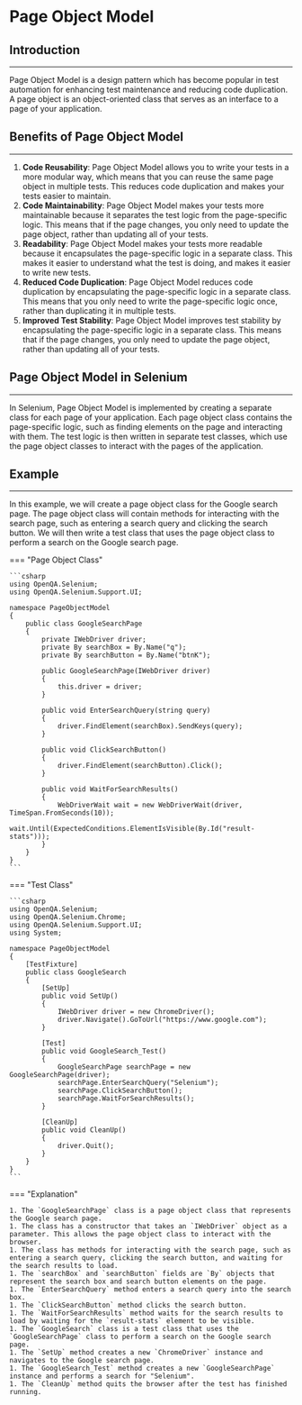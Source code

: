 # Page Object Model

## **Introduction**

---

Page Object Model is a design pattern which has become popular in test automation for enhancing test maintenance and reducing code duplication. A page object is an object-oriented class that serves as an interface to a page of your application. 

## **Benefits of Page Object Model**

---

1. **Code Reusability**: Page Object Model allows you to write your tests in a more modular way, which means that you can reuse the same page object in multiple tests. This reduces code duplication and makes your tests easier to maintain.
1. **Code Maintainability**: Page Object Model makes your tests more maintainable because it separates the test logic from the page-specific logic. This means that if the page changes, you only need to update the page object, rather than updating all of your tests.
1. **Readability**: Page Object Model makes your tests more readable because it encapsulates the page-specific logic in a separate class. This makes it easier to understand what the test is doing, and makes it easier to write new tests.
1. **Reduced Code Duplication**: Page Object Model reduces code duplication by encapsulating the page-specific logic in a separate class. This means that you only need to write the page-specific logic once, rather than duplicating it in multiple tests.
1. **Improved Test Stability**: Page Object Model improves test stability by encapsulating the page-specific logic in a separate class. This means that if the page changes, you only need to update the page object, rather than updating all of your tests.

## **Page Object Model in Selenium**

---

In Selenium, Page Object Model is implemented by creating a separate class for each page of your application. Each page object class contains the page-specific logic, such as finding elements on the page and interacting with them. The test logic is then written in separate test classes, which use the page object classes to interact with the pages of the application.

## **Example**

---

In this example, we will create a page object class for the Google search page. The page object class will contain methods for interacting with the search page, such as entering a search query and clicking the search button. We will then write a test class that uses the page object class to perform a search on the Google search page.

=== "Page Object Class"

	```csharp
	using OpenQA.Selenium;
	using OpenQA.Selenium.Support.UI;

	namespace PageObjectModel
	{
		public class GoogleSearchPage
		{
			private IWebDriver driver;
			private By searchBox = By.Name("q");
			private By searchButton = By.Name("btnK");

			public GoogleSearchPage(IWebDriver driver)
			{
				this.driver = driver;
			}

			public void EnterSearchQuery(string query)
			{
				driver.FindElement(searchBox).SendKeys(query);
			}

			public void ClickSearchButton()
			{
				driver.FindElement(searchButton).Click();
			}

			public void WaitForSearchResults()
			{
				WebDriverWait wait = new WebDriverWait(driver, TimeSpan.FromSeconds(10));
				wait.Until(ExpectedConditions.ElementIsVisible(By.Id("result-stats")));
			}
		}
	}
	```

=== "Test Class"

	```csharp
	using OpenQA.Selenium;
	using OpenQA.Selenium.Chrome;
	using OpenQA.Selenium.Support.UI;
	using System;

	namespace PageObjectModel
	{
		[TestFixture]
		public class GoogleSearch
		{
			[SetUp]
			public void SetUp()
			{
				IWebDriver driver = new ChromeDriver();
				driver.Navigate().GoToUrl("https://www.google.com");
			}

			[Test]
			public void GoogleSearch_Test()
			{
				GoogleSearchPage searchPage = new GoogleSearchPage(driver);
				searchPage.EnterSearchQuery("Selenium");
				searchPage.ClickSearchButton();
				searchPage.WaitForSearchResults();
			}

			[CleanUp]
			public void CleanUp()
			{
				driver.Quit();
			}
		}
	}
	```

=== "Explanation"

	1. The `GoogleSearchPage` class is a page object class that represents the Google search page.
	1. The class has a constructor that takes an `IWebDriver` object as a parameter. This allows the page object class to interact with the browser.
	1. The class has methods for interacting with the search page, such as entering a search query, clicking the search button, and waiting for the search results to load.
	1. The `searchBox` and `searchButton` fields are `By` objects that represent the search box and search button elements on the page.
	1. The `EnterSearchQuery` method enters a search query into the search box.
	1. The `ClickSearchButton` method clicks the search button.
	1. The `WaitForSearchResults` method waits for the search results to load by waiting for the `result-stats` element to be visible.
	1. The `GoogleSearch` class is a test class that uses the `GoogleSearchPage` class to perform a search on the Google search page.
	1. The `SetUp` method creates a new `ChromeDriver` instance and navigates to the Google search page.
	1. The `GoogleSearch_Test` method creates a new `GoogleSearchPage` instance and performs a search for "Selenium".
	1. The `CleanUp` method quits the browser after the test has finished running.
